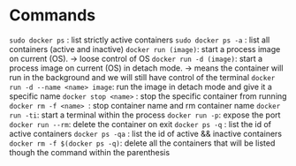 # Commands

`sudo docker ps` : list strictly active containers
`sudo docker ps -a` : list all containers (active and inactive)
`docker run (image)`: start a process image on current (OS). -> loose control of OS
`docker run -d (image)`: start a process image on current (OS) in detach mode. -> means the container will run in the background and we will still have control of the terminal
`docker run -d --name <name> image`: run the image in detach mode and give it a specific name
`docker stop <name>` : stop the specific container from running
`docker rm -f <name> `: stop container name and rm container name
`docker run -ti`: start a terminal within the process
`docker run -p`: expose the port
`docker run --rm`: delete the container on exit
`docker ps -q` : list the id of active containers
`docker ps -qa` : list the id of active && inactive containers
`docker rm -f $(docker ps -q)`: delete all the containers that will be listed though the command within the parenthesis
